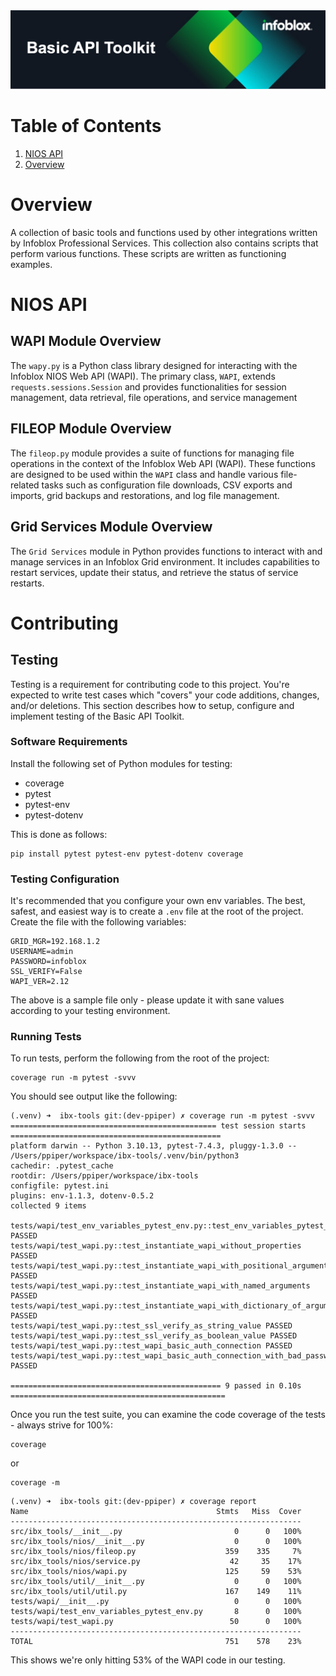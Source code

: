 <img alt="Professional Services" src="docs/assets/ib-toolkit-img.png" title="Infoblox Professional Services"/>

# Table of Contents

1. [NIOS API](#nios-api)
2. [Overview](#overview)

# Overview

A collection of basic tools and functions used by other integrations written by Infoblox Professional Services. This
collection also contains scripts that perform various functions. These scripts are written as functioning examples.

# NIOS API

## WAPI Module Overview

The `wapy.py` is a Python class library designed for interacting with the Infoblox NIOS Web API (WAPI). The primary
class,
`WAPI`, extends `requests.sessions.Session` and provides functionalities for session management, data retrieval, file
operations, and service management

## FILEOP Module Overview

The `fileop.py` module provides a suite of functions for managing file operations in the context of the Infoblox Web
API (WAPI). These functions are designed to be used within the `WAPI` class and handle various file-related tasks
such as configuration file downloads, CSV exports and imports, grid backups and restorations, and log file management.


## Grid Services Module Overview

The `Grid Services` module in Python provides functions to interact with and manage services in an Infoblox Grid
environment. It includes capabilities to restart services, update their status, and retrieve the status of service
restarts.

# Contributing

## Testing

Testing is a requirement for contributing code to this project. You're expected to write test cases which "covers" your
code additions, changes, and/or deletions. This section describes how to setup, configure and implement testing of the 
Basic API Toolkit.

### Software Requirements

Install the following set of Python modules for testing:
* coverage
* pytest
* pytest-env
* pytest-dotenv

This is done as follows:

```shell
pip install pytest pytest-env pytest-dotenv coverage
```

### Testing Configuration

It's recommended that you configure your own env variables. The best, safest, and easiest way is to create a `.env` file
at the root of the project. Create the file with the following variables:

```dotenv
GRID_MGR=192.168.1.2
USERNAME=admin
PASSWORD=infoblox
SSL_VERIFY=False
WAPI_VER=2.12
```

The above is a sample file only - please update it with sane values according to your testing environment. 

### Running Tests

To run tests, perform the following from the root of the project:

```shell
coverage run -m pytest -svvv
```

You should see output like the following:
```shell
(.venv) ➜  ibx-tools git:(dev-ppiper) ✗ coverage run -m pytest -svvv
============================================== test session starts ===============================================
platform darwin -- Python 3.10.13, pytest-7.4.3, pluggy-1.3.0 -- /Users/ppiper/workspace/ibx-tools/.venv/bin/python3
cachedir: .pytest_cache
rootdir: /Users/ppiper/workspace/ibx-tools
configfile: pytest.ini
plugins: env-1.1.3, dotenv-0.5.2
collected 9 items

tests/wapi/test_env_variables_pytest_env.py::test_env_variables_pytest_env PASSED
tests/wapi/test_wapi.py::test_instantiate_wapi_without_properties PASSED
tests/wapi/test_wapi.py::test_instantiate_wapi_with_positional_arguments PASSED
tests/wapi/test_wapi.py::test_instantiate_wapi_with_named_arguments PASSED
tests/wapi/test_wapi.py::test_instantiate_wapi_with_dictionary_of_arguments PASSED
tests/wapi/test_wapi.py::test_ssl_verify_as_string_value PASSED
tests/wapi/test_wapi.py::test_ssl_verify_as_boolean_value PASSED
tests/wapi/test_wapi.py::test_wapi_basic_auth_connection PASSED
tests/wapi/test_wapi.py::test_wapi_basic_auth_connection_with_bad_password PASSED

=============================================== 9 passed in 0.10s ================================================
```

Once you run the test suite, you can examine the code coverage of the tests - always strive for 100%:
```shell
coverage 
```

or 

```shell
coverage -m
```

```shell
(.venv) ➜  ibx-tools git:(dev-ppiper) ✗ coverage report
Name                                          Stmts   Miss  Cover
-----------------------------------------------------------------
src/ibx_tools/__init__.py                         0      0   100%
src/ibx_tools/nios/__init__.py                    0      0   100%
src/ibx_tools/nios/fileop.py                    359    335     7%
src/ibx_tools/nios/service.py                    42     35    17%
src/ibx_tools/nios/wapi.py                      125     59    53%
src/ibx_tools/util/__init__.py                    0      0   100%
src/ibx_tools/util/util.py                      167    149    11%
tests/wapi/__init__.py                            0      0   100%
tests/wapi/test_env_variables_pytest_env.py       8      0   100%
tests/wapi/test_wapi.py                          50      0   100%
-----------------------------------------------------------------
TOTAL                                           751    578    23%
```

This shows we're only hitting 53% of the WAPI code in our testing. 

